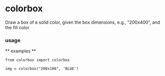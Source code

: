 # colorbox

Draw a box of a solid color, given the box dimensions, e.g., "200x400", and the fill color

### usage

** examples **
```
from colorbox import colorbox

img = colorbox("200x100", 'BLUE')
```


